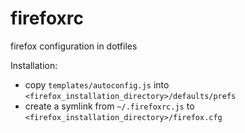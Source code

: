 # firefoxrc

firefox configuration in dotfiles

Installation:
* copy `templates/autoconfig.js` into `<firefox_installation_directory>/defaults/prefs`
* create a symlink from `~/.firefoxrc.js` to `<firefox_installation_directory>/firefox.cfg`
